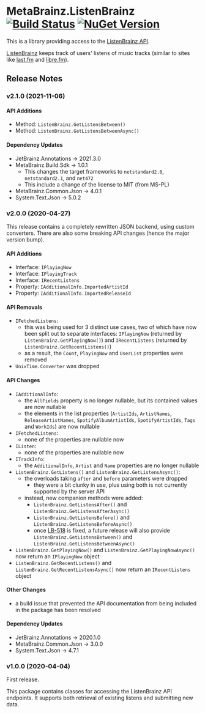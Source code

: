# MetaBrainz.ListenBrainz [![Build Status][CI-S]][CI-L] [![NuGet Version][NuGet-S]][NuGet-L]

This is a library providing access to the [ListenBrainz API][LB-API].

[ListenBrainz][LB] keeps track of users' listens of music tracks
(similar to sites like [last.fm][LastFM] and [libre.fm][LibreFM]).

## Release Notes

### v2.1.0 (2021-11-06)

#### API Additions

- Method: `ListenBrainz.GetListensBetween()`
- Method: `ListenBrainz.GetListensBetweenAsync()`

#### Dependency Updates

- JetBrainz.Annotations → 2021.3.0
- MetaBrainz.Build.Sdk → 1.0.1
  - This changes the target frameworks to `netstandard2.0`, `netstandard2.1`, and
    `net472`
  - This include a change of the license to MIT (from MS-PL)
- MetaBrainz.Common.Json → 4.0.1
- System.Text.Json → 5.0.2

### v2.0.0 (2020-04-27)

This release contains a completely rewritten JSON backend, using custom
converters. There are also some breaking API changes (hence the major
version bump).

#### API Additions

- Interface: `IPlayingNow`
- Interface: `IPlayingTrack`
- Interface: `IRecentListens`
- Property: `IAdditionalInfo.ImportedArtistId`
- Property: `IAdditionalInfo.ImportedReleaseId`

#### API Removals

- `IFetchedListens`:
  - this was being used for 3 distinct use cases, two of which have now
    been split out to separate interfaces: `IPlayingNow` (returned by
    `ListenBrainz.GetPlayingNow()`) and `IRecentListens` (returned by
    `ListenBrainz.GetRecentListens()`)
  - as a result, the `Count`, `PlayingNow` and `UserList` properties
    were removed
- `UnixTime.Converter` was dropped

#### API Changes

- `IAdditionalInfo`:
  - the `AllFields` property is no longer nullable, but its contained
    values are now nullable
  - the elements in the list properties (`ArtistIds`, `ArtistNames`,
    `ReleaseArtistNames`, `SpotifyAlbumArtistIds`, `SpotifyArtistIds`,
    `Tags` and `WorkIds`) are now nullable
- `IFetchedListens`:
  - none of the properties are nullable now
- `IListen`:
  - none of the properties are nullable now
- `ITrackInfo`:
  - the `AdditionalInfo`, `Artist` and `Name` properties are no longer
    nullable
- `ListenBrainz.GetListens()` and `ListenBrainz.GetListensAsync()`:
  - the overloads taking `after` and `before` parameters were dropped
    - they were a bit clunky in use, plus using both is not currently
      supported by the server API
  - instead, new companion methods were added:
    - `ListenBrainz.GetListensAfter()` and
      `ListenBrainz.GetListensAfterAsync()`
    - `ListenBrainz.GetListensBefore()` and
      `ListenBrainz.GetListensBeforeAsync()`
    - once [LB-518][LB-518] is fixed, a future release will also
      provide `ListenBrainz.GetListensBetween()` and
      `ListenBrainz.GetListensBetweenAsync()`
- `ListenBrainz.GetPlayingNow()` and
  `ListenBrainz.GetPlayingNowAsync()` now return an `IPlayingNow`
  object
- `ListenBrainz.GetRecentListens()` and
  `ListenBrainz.GetRecentListensAsync()` now return an
  `IRecentListens` object

#### Other Changes

- a build issue that prevented the API documentation from being
  included in the package has been resolved

#### Dependency Updates

- JetBrainz.Annotations → 2020.1.0
- MetaBrainz.Common.Json → 3.0.0
- System.Text.Json → 4.7.1

### v1.0.0 (2020-04-04)

First release.

This package contains classes for accessing the ListenBrainz API
endpoints. It supports both retrieval of existing listens and
submitting new data.

[CI-S]: https://img.shields.io/appveyor/build/zastai/metabrainz-listenbrainz
[CI-L]: https://ci.appveyor.com/project/Zastai/metabrainz-listenbrainz
[NuGet-S]: https://img.shields.io/nuget/v/MetaBrainz.ListenBrainz
[NuGet-L]: https://img.shields.io/nuget/v/MetaBrainz.ListenBrainz

[LB]: https://listenbrainz.org/
[LB-API]: https://listenbrainz.readthedocs.io/en/latest/dev/api.html
[LastFM]: https://www.last.fm
[LibreFM]: https://libre.fm

[LB-518]: https://tickets.metabrainz.org/browse/LB-518
